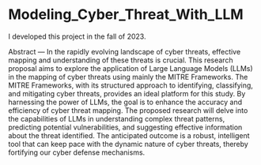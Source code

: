 # Modeling_Cyber_Threat_With_LLM

I developed this project in the fall of 2023.

Abstract — In the rapidly evolving landscape of cyber threats, effective mapping and understanding of these threats is crucial.
This research proposal aims to explore the application of Large Language Models (LLMs) in the mapping of cyber threats using mainly the MITRE Frameworks. The MITRE Frameworks, with its structured approach to identifying, classifying, and mitigating cyber threats, provides an ideal platform for this study. By harnessing the power of LLMs, the goal is to enhance the accuracy and efficiency of cyber threat mapping. The proposed research will delve into the capabilities of LLMs in understanding complex threat patterns, predicting potential vulnerabilities, and suggesting effective information about the threat identified. The anticipated outcome is a robust, intelligent tool that can keep pace with the dynamic nature of cyber threats, thereby fortifying our cyber defense mechanisms.
